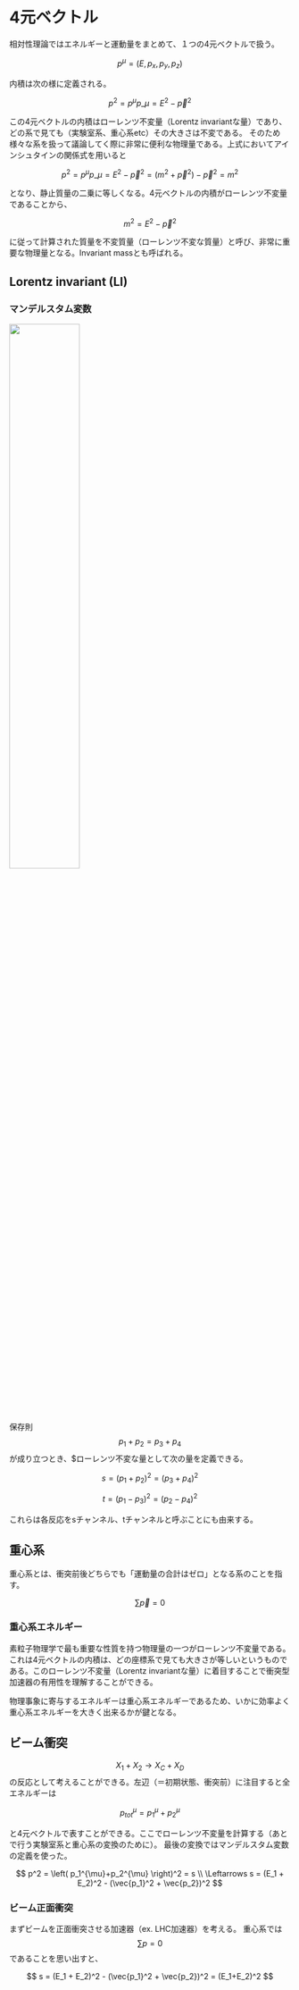# 4元ベクトル
相対性理論ではエネルギーと運動量をまとめて、１つの4元ベクトルで扱う。

$$
p^{\mu} = \left(E, p_x, p_y, p_z \right)
$$

内積は次の様に定義される。

$$
p^2 = p^{\mu}p\_{\mu} = E^2 - \vec{p}^2
$$

この4元ベクトルの内積はローレンツ不変量（Lorentz invariantな量）であり、どの系で見ても（実験室系、重心系etc）その大きさは不変である。
そのため様々な系を扱って議論してく際に非常に便利な物理量である。上式においてアインシュタインの関係式を用いると

$$
p^2 = p^{\mu}p\_{\mu} = E^2 - \vec{p}^2 = (m^2+\vec{p}^2) - \vec{p}^2 = m^2
$$

となり、静止質量の二乗に等しくなる。4元ベクトルの内積がローレンツ不変量であることから、

$$
m^2 = E^2 - \vec{p}^2
$$

に従って計算された質量を不変質量（ローレンツ不変な質量）と呼び、非常に重要な物理量となる。Invariant massとも呼ばれる。

## Lorentz invariant (LI)
### マンデルスタム変数

<img width="50%" src="../fig/basic/s_channel.png"/>

保存則$$p_1+p_2 = p_3+p_4$$が成り立つとき、$ローレンツ不変な量として次の量を定義できる。

$$
s = (p_1 + p_2)^2 =  (p_3 + p_4)^2 
$$

$$
t = (p_1 - p_3)^2 =  (p_2 - p_4)^2 
$$

これらは各反応をsチャンネル、tチャンネルと呼ぶことにも由来する。

## 重心系
重心系とは、衝突前後どちらでも「運動量の合計はゼロ」となる系のことを指す。

$$
\sum \vec{p} = 0
$$

### 重心系エネルギー
素粒子物理学で最も重要な性質を持つ物理量の一つがローレンツ不変量である。
これは4元ベクトルの内積は、どの座標系で見ても大きさが等しいというものである。このローレンツ不変量（Lorentz invariantな量）に着目することで衝突型加速器の有用性を理解することができる。

物理事象に寄与するエネルギーは重心系エネルギーであるため、いかに効率よく重心系エネルギーを大きく出来るかが鍵となる。

## ビーム衝突
$$X_1+X_2 \to X_C+X_D$$の反応として考えることができる。左辺（＝初期状態、衝突前）に注目すると全エネルギーは

$$
p_{tot}^{\mu} = p_1^{\mu}+p_2^{\mu}
$$

と4元ベクトルで表すことができる。ここでローレンツ不変量を計算する（あとで行う実験室系と重心系の変換のために）。
最後の変換ではマンデルスタム変数の定義を使った。

$$
p^2 = \left( p_1^{\mu}+p_2^{\mu} \right)^2 = s \\
\Leftarrows s = (E_1 + E_2)^2 - (\vec{p_1}^2 + \vec{p_2})^2
$$

### ビーム正面衝突
まずビームを正面衝突させる加速器（ex. LHC加速器）を考える。
重心系では$$\sum p = 0$$であることを思い出すと、

$$
s = (E_1 + E_2)^2 - (\vec{p_1}^2 + \vec{p_2})^2 = (E_1+E_2)^2
$$


